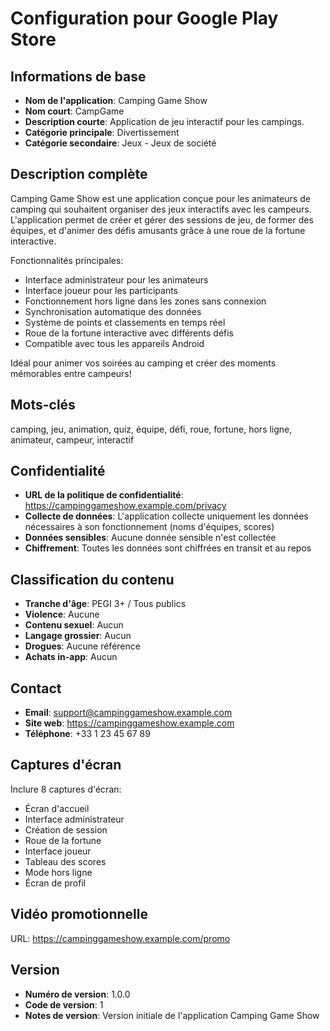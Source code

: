 # Configuration pour Google Play Store

## Informations de base
- **Nom de l'application**: Camping Game Show
- **Nom court**: CampGame
- **Description courte**: Application de jeu interactif pour les campings.
- **Catégorie principale**: Divertissement
- **Catégorie secondaire**: Jeux - Jeux de société

## Description complète
Camping Game Show est une application conçue pour les animateurs de camping qui souhaitent organiser des jeux interactifs avec les campeurs. L'application permet de créer et gérer des sessions de jeu, de former des équipes, et d'animer des défis amusants grâce à une roue de la fortune interactive.

Fonctionnalités principales:
- Interface administrateur pour les animateurs
- Interface joueur pour les participants
- Fonctionnement hors ligne dans les zones sans connexion
- Synchronisation automatique des données
- Système de points et classements en temps réel
- Roue de la fortune interactive avec différents défis
- Compatible avec tous les appareils Android

Idéal pour animer vos soirées au camping et créer des moments mémorables entre campeurs!

## Mots-clés
camping, jeu, animation, quiz, équipe, défi, roue, fortune, hors ligne, animateur, campeur, interactif

## Confidentialité
- **URL de la politique de confidentialité**: https://campinggameshow.example.com/privacy
- **Collecte de données**: L'application collecte uniquement les données nécessaires à son fonctionnement (noms d'équipes, scores)
- **Données sensibles**: Aucune donnée sensible n'est collectée
- **Chiffrement**: Toutes les données sont chiffrées en transit et au repos

## Classification du contenu
- **Tranche d'âge**: PEGI 3+ / Tous publics
- **Violence**: Aucune
- **Contenu sexuel**: Aucun
- **Langage grossier**: Aucun
- **Drogues**: Aucune référence
- **Achats in-app**: Aucun

## Contact
- **Email**: support@campinggameshow.example.com
- **Site web**: https://campinggameshow.example.com
- **Téléphone**: +33 1 23 45 67 89

## Captures d'écran
Inclure 8 captures d'écran:
- Écran d'accueil
- Interface administrateur
- Création de session
- Roue de la fortune
- Interface joueur
- Tableau des scores
- Mode hors ligne
- Écran de profil

## Vidéo promotionnelle
URL: https://campinggameshow.example.com/promo

## Version
- **Numéro de version**: 1.0.0
- **Code de version**: 1
- **Notes de version**: Version initiale de l'application Camping Game Show
